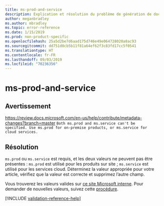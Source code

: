```yaml
---
title: ms-prod-and-service
description: Explication et résolution du problème de génération de documents ms-prod-and-service
author: meganbradley
ms.author: mbradley
ms.topic: error-reference
ms.date: 1/15/2019
ms.prod: non-product-specific
ms.openlocfilehash: 25a5d2be7d6aad175d746e49e064728020a8ac93
ms.sourcegitcommit: dd751d0cb5b11f81a64ef62f3c83fd17cc5f0541
ms.translationtype: HT
ms.contentlocale: fr-FR
ms.lasthandoff: 09/03/2019
ms.locfileid: "70236356"
---
```

# <a name="ms-prod-and-service"></a>ms-prod-and-service

## <a name="warning"></a>Avertissement
https://review.docs.microsoft.com/en-us/help/contribute/metadata-changes?branch=master `Both ms.prod and ms.service can't be specified. Use ms.prod for on-premise products, or ms.service for cloud services.`

## <a name="resolution"></a>Résolution

`ms.prod` ou `ms.service` est requis, et les deux valeurs ne peuvent pas être présentes : `ms.prod` est utilisé pour les produits sur site ; `ms.service` est utilisé pour les services cloud. Déterminez la valeur appropriée pour votre article, vérifiez que la valeur est correcte et supprimez l’autre champ.

Vous trouverez les valeurs valides sur [ce site Microsoft interne](https://docsmetadatatool.azurewebsites.net/allowlists). Pour demander de nouvelles valeurs, suivez cette [procédure](https://review.docs.microsoft.com/en-us/help/contribute/metadata-changes?branch=master).

<!--make sure to add this file to your includes folder and verify the path-->
[!INCLUDE [validation-reference-help](includes/validation-reference-help.md)]
